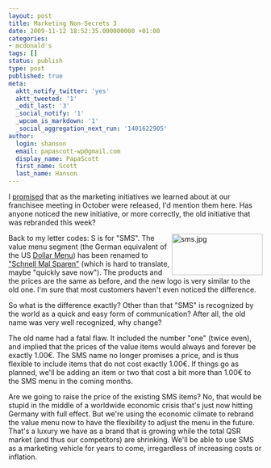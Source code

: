 ```yaml
---
layout: post
title: Marketing Non-Secrets 3
date: 2009-11-12 18:52:35.000000000 +01:00
categories:
- mcdonald's
tags: []
status: publish
type: post
published: true
meta:
  aktt_notify_twitter: 'yes'
  aktt_tweeted: '1'
  _edit_last: '3'
  _social_notify: '1'
  _wpcom_is_markdown: '1'
  _social_aggregation_next_run: '1401622905'
author:
  login: shanson
  email: papascott-wp@gmail.com
  display_name: PapaScott
  first_name: Scott
  last_name: Hanson
---
```

<p>I <a href="/archives/2009/10/21/marketing-non-secrets/">promised</a> that as the marketing initiatives we learned about at our franchisee meeting in October were released, I'd mention them here. Has anyone noticed the new initiative, or more correctly, the old initiative that was rebranded this week?</p>
<p><a href="http://www.mcdonalds.de/produkte/schnell_mal_sparen.html"><img src="https://res.cloudinary.com/papascott/image/upload/wordpress/wp-content/uploads/2009/11/sms.jpg" alt="sms.jpg" border="0" width="180" height="82" align="right" /></a>Back to my letter codes: S is for "SMS". The value menu segment (the German equivalent of the US <a href="http://cep.mcdonalds.com/dollar/">Dollar Menu</a>) has been renamed to <a href="http://www.mcdonalds.de/produkte/schnell_mal_sparen.html">"Schnell Mal Sparen"</a> (which is hard to translate, maybe "quickly save now"). The products and the prices are the same as before, and the new logo is very similar to the old one. I'm sure that most customers haven't even noticed the difference.</p>
<p>So what is the difference exactly? Other than that "SMS" is recognized by the world as a quick and easy form of communication? After all, the old name was very well recognized, why change?</p>
<p>The old name had a fatal flaw. It included the number "one" (twice even), and implied that the prices of the value items would always and forever be exactly 1.00&euro;. The SMS name no longer promises a price, and is thus flexible to include items that do not cost exactly 1.00&euro;. If things go as planned, we'll be adding an item or two that cost a bit more than 1.00&euro; to the SMS menu in the coming months.</p>
<p>Are we going to raise the price of the existing SMS items? No, that would be stupid in the middle of a worldwide economic crisis that's just now hitting Germany with full effect. But we're using the economic climate to rebrand the value menu now to have the flexibility to adjust the menu in the future. That's a luxury we have as a brand that is growing while the total QSR market (and thus our competitors) are shrinking. We'll be able to use SMS as a marketing vehicle for years to come, irregardless of increasing costs or inflation.</p>
